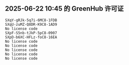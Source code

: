 ## 2025-06-22 10:45 的 GreenHub 许可证
```
SXqY-gRJk-5q7i-6MC8-1FDB
SXqU-zuMZ-Q8DR-K9C8-1AD9
No license code
SXpF-S5nb-tJkP-5pC8-0907
SXpD-b6XC-HFLz-foC8-16EA
No license code
No license code
No license code
No license code
No license code
```
